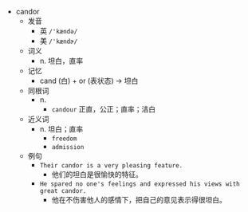 - candor
  - 发音
    - 英 `/'kændə/`
    - 美 `/'kændɚ/`
  - 词义
    - n. 坦白，直率
  - 记忆
    - cand (白) + or (表状态) → 坦白
  - 同根词
    - n.
      - `candour` 正直，公正；直率；洁白
  - 近义词
    - n. 坦白；直率
      - `freedom`
      - `admission`
  - 例句
    - `Their candor is a very pleasing feature.`
      - 他们的坦白是很愉快的特征。
    - `He spared no one's feelings and expressed his views with great candor.`
      - 他在不伤害他人的感情下，把自己的意见表示得很坦白。

